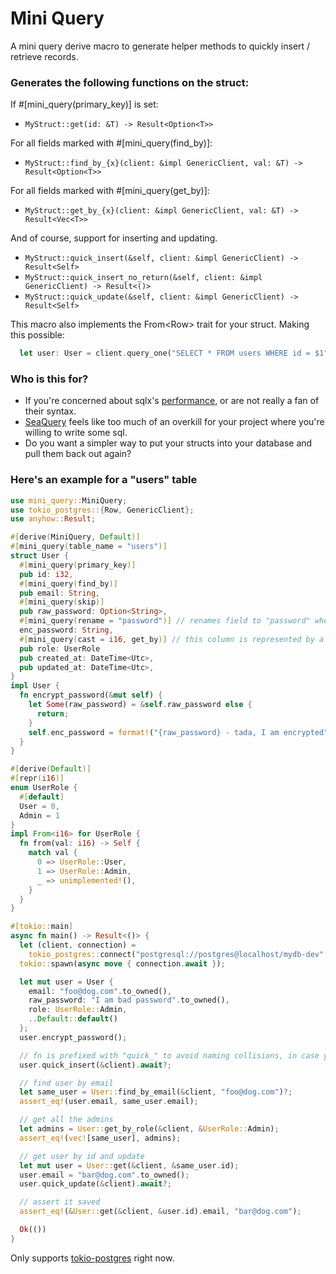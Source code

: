 # Mini Query

A mini query derive macro to generate helper methods to quickly insert / retrieve records.

### Generates the following functions on the struct:

If #[mini_query(primary_key)] is set:

- `MyStruct::get(id: &T) -> Result<Option<T>>`

For all fields marked with #[mini_query(find_by)]:

- `MyStruct::find_by_{x}(client: &impl GenericClient, val: &T) -> Result<Option<T>>`

For all fields marked with #[mini_query(get_by)]:

- `MyStruct::get_by_{x}(client: &impl GenericClient, val: &T) -> Result<Vec<T>>`

And of course, support for inserting and updating.

- `MyStruct::quick_insert(&self, client: &impl GenericClient) -> Result<Self>`
- `MyStruct::quick_insert_no_return(&self, client: &impl GenericClient) -> Result<()>`
- `MyStruct::quick_update(&self, client: &impl GenericClient) -> Result<Self>`

This macro also implements the From\<Row> trait for your struct. Making this possible:

```rust
  let user: User = client.query_one("SELECT * FROM users WHERE id = $1", &[&1]).await?.into();
```

### Who is this for?

- If you're concerned about sqlx's [performance](https://github.com/diesel-rs/metrics/), or are not really a fan of their syntax.
- [SeaQuery](https://github.com/SeaQL/sea-query) feels like too much of an overkill for your project where you're willing to write some sql.
- Do you want a simpler way to put your structs into your database and pull them back out again?

### Here's an example for a "users" table

```rust
use mini_query::MiniQuery;
use tokio_postgres::{Row, GenericClient};
use anyhow::Result;

#[derive(MiniQuery, Default)]
#[mini_query(table_name = "users")]
struct User {
  #[mini_query(primary_key)]
  pub id: i32,
  #[mini_query(find_by)]
  pub email: String,
  #[mini_query(skip)]
  pub raw_password: Option<String>,
  #[mini_query(rename = "password")] // renames field to "password" when saving
  enc_password: String,
  #[mini_query(cast = i16, get_by)] // this column is represented by a smallint in postgres
  pub role: UserRole
  pub created_at: DateTime<Utc>,
  pub updated_at: DateTime<Utc>,
}
impl User {
  fn encrypt_password(&mut self) {
    let Some(raw_password) = &self.raw_password else {
      return;
    }
    self.enc_password = format!("{raw_password} - tada, I am encrypted");
  }
}

#[derive(Default)]
#[repr(i16)]
enum UserRole {
  #[default]
  User = 0,
  Admin = 1
}
impl From<i16> for UserRole {
  fn from(val: i16) -> Self {
    match val {
      0 => UserRole::User,
      1 => UserRole::Admin,
      _ => unimplemented!(),
    }
  }
}

#[tokio::main]
async fn main() -> Result<()> {
  let (client, connection) =
    tokio_postgres::connect("postgresql://postgres@localhost/mydb-dev", NoTls).await?;
  tokio::spawn(async move { connection.await });

  let mut user = User {
    email: "foo@dog.com".to_owned(),
    raw_password: "I am bad password".to_owned(),
    role: UserRole::Admin,
    ..Default::default()
  };
  user.encrypt_password();

  // fn is prefixed with "quick_" to avoid naming collisions, in case you wish to write your own.
  user.quick_insert(&client).await?;

  // find user by email
  let same_user = User::find_by_email(&client, "foo@dog.com")?;
  assert_eq!(user.email, same_user.email);

  // get all the admins
  let admins = User::get_by_role(&client, &UserRole::Admin);
  assert_eq!(vec![same_user], admins);

  // get user by id and update
  let mut user = User::get(&client, &same_user.id);
  user.email = "bar@dog.com".to_owned();
  user.quick_update(&client).await?;

  // assert it saved
  assert_eq!(&User::get(&client, &user.id).email, "bar@dog.com");

  Ok(())
}

```

Only supports [tokio-postgres](https://docs.rs/tokio-postgres/latest/tokio_postgres/) right now.
